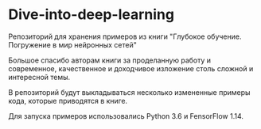 # Dive-into-deep-learning
Репозиторий для хранения примеров из книги "Глубокое обучение. Погружение в мир нейронных сетей"

Большое спасибо авторам книги за проделанную работу и современное, качественное и доходчивое изложение столь сложной и интересной темы.

В репозиторий будут выкладываться несколько измененные примеры кода, которые приводятся в книге.

Для запуска примеров использовались Python 3.6 и FensorFlow 1.14.
